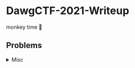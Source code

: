 # DawgCTF-2021-Writeup
monkey time 🤪

## Problems

<details>

<summary>Misc</summary>

|Problem|Points|
|-|-|
|[DawgCTF Discord](./Misc/DawgCTF%20Discord/DawgCTF%20Discord.md)|5|
|[Two Truths and a Fib](./Misc/Two%20Truths%20and%20a%20Fib/Two%20Truths%20and%20a%20Fib.md)|100|

</details>
